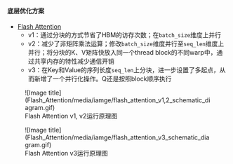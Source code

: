 
#### 底层优化方案
- [Flash Attention](Flash_Attention/FlashAttention.md)
    - v1：通过分块的方式节省了HBM的访存次数；在`batch_size`维度上并行
    - v2：减少了非矩阵乘法运算；修改`batch_size`维度并行至`seq_len`维度上并行；将分块的K、V矩阵快放入同一个thread block的不同warp中，通过共享内存的特性减少通信开销
    - v3：在Key和Value的序列长度`seq_len`上分块，进一步设置了多起点，从而新增了一个并行化操作。Q还是按照block顺序执行

<figure markdown>
  ![Image title](Flash_Attention/media/iamge/flash_attention_v1,2_schematic_diagram.gif)
  <figcaption>Flash Attention v1, v2运行原理图</figcaption>
</figure>

<figure markdown>
  ![Image title](Flash_Attention/media/iamge/flash_attention_v3_schematic_diagram.gif)
  <figcaption>Flash Attention v3运行原理图</figcaption>
</figure>

